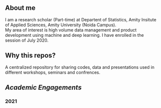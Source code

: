 
## About me
I am a research scholar (Part-time) at Departent of Statistics, Amity Insitute of Applied Sciences, Amity University (Noida Campus). <br>
My area of interest is high volume data management and product development using machine and deep learning. I have enrolled in the session of July 2020.  

## Why this repos?
A centralized repository for sharing codes, data and presentations used in different workshops, seminars and confrences. 


## *Academic Engagements*
### 2021
